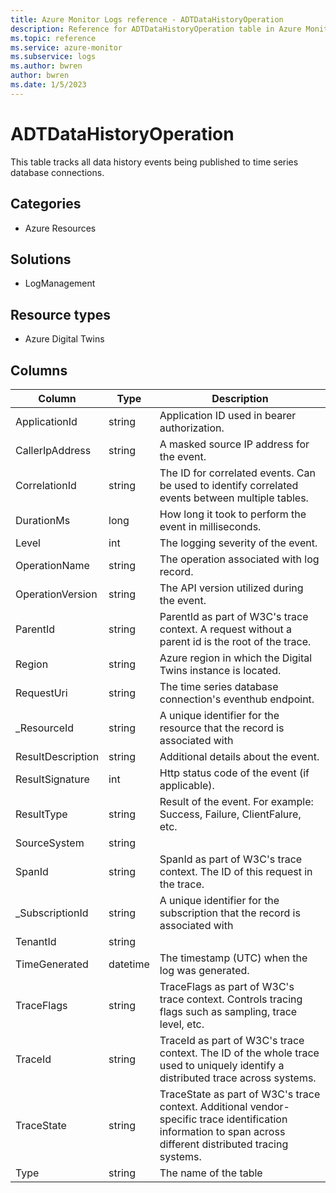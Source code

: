 ```yaml
---
title: Azure Monitor Logs reference - ADTDataHistoryOperation
description: Reference for ADTDataHistoryOperation table in Azure Monitor Logs.
ms.topic: reference
ms.service: azure-monitor
ms.subservice: logs
ms.author: bwren
author: bwren
ms.date: 1/5/2023
---
```


# ADTDataHistoryOperation

 This table tracks all data history events being published to time series database connections.

## Categories

- Azure Resources
## Solutions

- LogManagement
## Resource types

- Azure Digital Twins




## Columns

| Column | Type | Description |
| --- | --- | --- |
| ApplicationId | string | Application ID used in bearer authorization. |
| CallerIpAddress | string | A masked source IP address for the event. |
| CorrelationId | string | The ID for correlated events. Can be used to identify correlated events between multiple tables. |
| DurationMs | long | How long it took to perform the event in milliseconds. |
| Level | int | The logging severity of the event. |
| OperationName | string | The operation associated with log record. |
| OperationVersion | string | The API version utilized during the event. |
| ParentId | string | ParentId as part of W3C's trace context. A request without a parent id is the root of the trace. |
| Region | string | Azure region in which the Digital Twins instance is located. |
| RequestUri | string | The time series database connection's eventhub endpoint. |
| _ResourceId | string | A unique identifier for the resource that the record is associated with |
| ResultDescription | string | Additional details about the event. |
| ResultSignature | int | Http status code of the event (if applicable). |
| ResultType | string | Result of the event. For example: Success, Failure, ClientFalure, etc. |
| SourceSystem | string |  |
| SpanId | string | SpanId as part of W3C's trace context. The ID of this request in the trace. |
| _SubscriptionId | string | A unique identifier for the subscription that the record is associated with |
| TenantId | string |  |
| TimeGenerated | datetime | The timestamp (UTC) when the log was generated. |
| TraceFlags | string | TraceFlags as part of W3C's trace context. Controls tracing flags such as sampling, trace level, etc. |
| TraceId | string | TraceId as part of W3C's trace context. The ID of the whole trace used to uniquely identify a distributed trace across systems. |
| TraceState | string | TraceState as part of W3C's trace context. Additional vendor-specific trace identification information to span across different distributed tracing systems. |
| Type | string | The name of the table |
